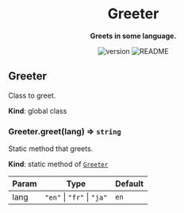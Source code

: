 <h1 align="center">Greeter</h1>

<p align="center">
    <strong>Greets in some language.</strong>
</p>

<p align="center">
    <img src="https://img.shields.io/badge/version-0.0.3-brightgreen" alt="version" />
    <img src="https://img.shields.io/badge/README-available-brightgreen" alt="README" />
</p>

<a name="Greeter"></a>

## Greeter

Class to greet.

**Kind**: global class  
<a name="Greeter.greet"></a>

### Greeter.greet(lang) ⇒ <code>string</code>

Static method that greets.

**Kind**: static method of [<code>Greeter</code>](#Greeter)

| Param | Type                                                                                      | Default         |
| ----- | ----------------------------------------------------------------------------------------- | --------------- |
| lang  | <code>&quot;en&quot;</code> \| <code>&quot;fr&quot;</code> \| <code>&quot;ja&quot;</code> | <code>en</code> |
